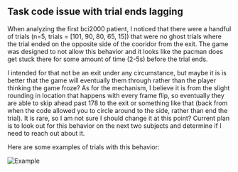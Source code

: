 ## Task code issue with trial ends lagging

When analyzing the first bci2000 patient, I noticed that there were a handful of trials (n=5, trials = [101, 90, 80, 65, 15]) that were no ghost trials where the trial ended on the opposite side of the cooridor from the exit. The game was designed to not allow this behavior and it looks like the pacman does get stuck there for some amount of time (2-5s) before the trial ends. 

I intended for that not be an exit under any circumstance, but maybe it is is better that the game will eventually them through rather than the player thinking the game froze? As for the mechanism, I believe it is from the slight rounding in location that happens with every frame flip, so eventually they are able to skip ahead past 178 to the exit or something like that (back from when the code allowed you to circle around to the side, rather than end the trial). It is rare, so I am not sure I should change it at this point? Current plan is to look out for this behavior on the next two subjects and determine if I need to reach out about it.

Here are some examples of trials with this behavior:

![Example](/home/brooke/Pictures/Screenshots/Screenshot_from_2022-05-06_17-00-42.png)